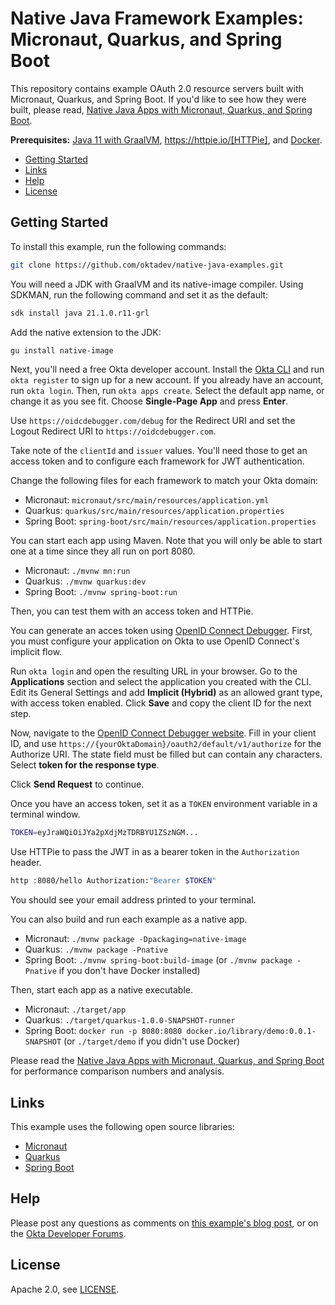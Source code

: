 # Native Java Framework Examples: Micronaut, Quarkus, and Spring Boot

This repository contains example OAuth 2.0 resource servers built with Micronaut, Quarkus, and Spring Boot. If you'd like to see how they were built, please read, [Native Java Apps with Micronaut, Quarkus, and Spring Boot][blog].

**Prerequisites:** [Java 11 with GraalVM](https://sdkman.io/), https://httpie.io/[HTTPie], and [Docker](https://docs.docker.com/engine/install/).

* [Getting Started](#getting-started)
* [Links](#links)
* [Help](#help)
* [License](#license)

## Getting Started

To install this example, run the following commands:

```bash
git clone https://github.com/oktadev/native-java-examples.git
```

You will need a JDK with GraalVM and its native-image compiler. Using SDKMAN, run the following command and set it as the default:

```bash
sdk install java 21.1.0.r11-grl
```

Add the native extension to the JDK:

```bash
gu install native-image
```

Next, you'll need a free Okta developer account. Install the [Okta CLI](https://cli.okta.com/) and run `okta register` to sign up for a new account. If you already have an account, run `okta login`. Then, run `okta apps create`. Select the default app name, or change it as you see fit. Choose **Single-Page App** and press **Enter**.

Use `https://oidcdebugger.com/debug` for the Redirect URI and set the Logout Redirect URI to `https://oidcdebugger.com`.

Take note of the `clientId` and `issuer` values. You'll need those to get an access token and to configure each framework for JWT authentication.

Change the following files for each framework to match your Okta domain:

- Micronaut: `micronaut/src/main/resources/application.yml`
- Quarkus: `quarkus/src/main/resources/application.properties`
- Spring Boot: `spring-boot/src/main/resources/application.properties`

You can start each app using Maven. Note that you will only be able to start one at a time since they all run on port 8080.

- Micronaut: `./mvnw mn:run`
- Quarkus: `./mvnw quarkus:dev`
- Spring Boot: `./mvnw spring-boot:run`

Then, you can test them with an access token and HTTPie.

You can generate an acces token using [OpenID Connect Debugger](https://oidcdebugger.com/). First, you must configure your application on Okta to use OpenID Connect's implicit flow.

Run `okta login` and open the resulting URL in your browser. Go to the **Applications** section and select the application you created with the CLI. Edit its General Settings and add **Implicit (Hybrid)** as an allowed grant type, with access token enabled. Click **Save** and copy the client ID for the next step.

Now, navigate to the [OpenID Connect Debugger website](https://oidcdebugger.com/). Fill in your client ID, and use `https://{yourOktaDomain}/oauth2/default/v1/authorize` for the Authorize URI. The state field must be filled but can contain any characters. Select **token for the response type**.

Click **Send Request** to continue.

Once you have an access token, set it as a `TOKEN` environment variable in a terminal window.

```bash
TOKEN=eyJraWQiOiJYa2pXdjMzTDRBYU1ZSzNGM...
```

Use HTTPie to pass the JWT in as a bearer token in the `Authorization` header.

```bash
http :8080/hello Authorization:"Bearer $TOKEN"
```

You should see your email address printed to your terminal.

You can also build and run each example as a native app.

- Micronaut: `./mvnw package -Dpackaging=native-image`
- Quarkus: `./mvnw package -Pnative`
- Spring Boot: `./mvnw spring-boot:build-image` (or `./mvnw package -Pnative` if you don't have Docker installed)

Then, start each app as a native executable.

- Micronaut: `./target/app`
- Quarkus: `./target/quarkus-1.0.0-SNAPSHOT-runner`
- Spring Boot: `docker run -p 8080:8080 docker.io/library/demo:0.0.1-SNAPSHOT` (or `./target/demo` if you didn't use Docker)

Please read the [Native Java Apps with Micronaut, Quarkus, and Spring Boot][blog] for performance comparison numbers and analysis.

## Links

This example uses the following open source libraries:

* [Micronaut](https://micronaut.io)
* [Quarkus](https://quarkus.io)
* [Spring Boot](https://spring.io/projects/spring-boot)

## Help

Please post any questions as comments on [this example's blog post][blog], or on the [Okta Developer Forums](https://devforum.okta.com/).

## License

Apache 2.0, see [LICENSE](LICENSE).

[blog]: https://developer.okta.com/blog/2021/06/18/native-java-framework-comparison
